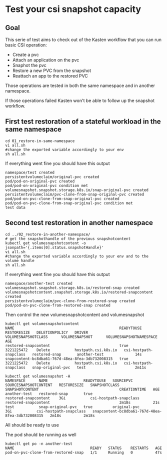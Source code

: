 # Test your csi snapshot capacity 

## Goal 

This serie of test aims to check out of the Kasten workflow that you can run basic CSI operation: 

- Create a pvc 
- Attach an application on the pvc 
- Snaphot the pvc 
- Restore a new PVC from the snapshot 
- Reattach an app to the restored PVC 

Those operations are tested in both the same namespace and in another namespace. 

If those operations failed Kasten won't be able to follow up the snapshot workflow.

## First test restoration of a stateful workload in the same namespace

```
cd 01_restore-in-same-namespace
vi all.sh
#change the exported variable accordingly to your env
sh all.sh 
```

If everything went fine you should have this output
```
namespace/test created
persistentvolumeclaim/original-pvc created
pod/pod-on-original-pvc created
pod/pod-on-original-pvc condition met
volumesnapshot.snapshot.storage.k8s.io/snap-original-pvc created
persistentvolumeclaim/pvc-clone-from-snap-original-pvc created
pod/pod-on-pvc-clone-from-snap-original-pvc created
pod/pod-on-pvc-clone-from-snap-original-pvc condition met
test data
```

## Second test restoration in another namespace

```
cd ../02_restore-in-another-namespace/
# get the snapshothandle of the previous snapshotcontent 
kubectl get volumesnapshotcontent -o jsonpath='{.items[0].status.snapshotHandle}'
vi all.sh 
#change the exported variable accordingly to your env and to the volume handle 
sh all.sh
```

If everything went fine you should have this output
```
namespace/another-test created
volumesnapshot.snapshot.storage.k8s.io/restored-snap created
volumesnapshotcontent.snapshot.storage.k8s.io/restored-snapcontent created
persistentvolumeclaim/pvc-clone-from-restored-snap created
pod/pod-on-pvc-clone-from-restored-snap created
```

Then control the new volumesnapshotcontent and volumesnapshot 
```
kubectl get volumesnapshotcontent 
NAME                                               READYTOUSE   RESTORESIZE   DELETIONPOLICY   DRIVER                VOLUMESNAPSHOTCLASS      VOLUMESNAPSHOT      VOLUMESNAPSHOTNAMESPACE   AGE
restored-snapcontent                               true         3221225472    Delete           hostpath.csi.k8s.io   csi-hostpath-snapclass   restored-snap       another-test              14s
snapcontent-bc8dba61-767d-48ea-8fea-3db732008315   true         3221225472    Delete           hostpath.csi.k8s.io   csi-hostpath-snapclass   snap-original-pvc   test                      2m11s

kubectl get volumesnapshot -A
NAMESPACE      NAME                READYTOUSE   SOURCEPVC      SOURCESNAPSHOTCONTENT   RESTORESIZE   SNAPSHOTCLASS            SNAPSHOTCONTENT                                    CREATIONTIME   AGE
another-test   restored-snap       true                        restored-snapcontent    3Gi           csi-hostpath-snapclass   restored-snapcontent                               2m18s          21s
test           snap-original-pvc   true         original-pvc                           3Gi           csi-hostpath-snapclass   snapcontent-bc8dba61-767d-48ea-8fea-3db732008315   2m18s          2m18s
```

All should be ready to use 

The pod should be running as well
```
kubectl get po -n another-test
NAME                                  READY   STATUS    RESTARTS   AGE
pod-on-pvc-clone-from-restored-snap   1/1     Running   0          47s
```